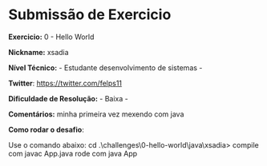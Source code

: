 # Submissão de Exercicio

**Exercicio:** 0 - Hello World

**Nickname:** xsadia

**Nível Técnico:** - Estudante desenvolvimento de sistemas -

**Twitter**: https://twitter.com/felps11

**Dificuldade de Resolução:** - Baixa -

**Comentários:** minha primeira vez mexendo com java 

**Como rodar o desafio**: 

Use o comando abaixo: 
cd .\challenges\0-hello-world\java\xsadia>
compile com javac App.java
rode com java App 